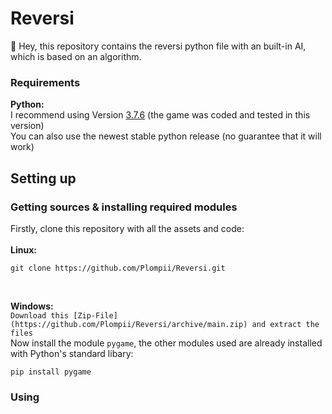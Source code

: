 # Reversi
:wave: Hey, this repository contains the reversi python file with an built-in AI, which is based on an algorithm.

### Requirements
**Python:**
<br/>
I recommend using Version [3.7.6](https://www.python.org/downloads/release/python-376/) (the game was coded and tested in this version)
<br/>
You can also use the newest stable python release (no guarantee that it will work)
## Setting up
### Getting sources & installing required modules
Firstly, clone this repository with all the assets and code:
<br/>
<br/>
**Linux:**
```
git clone https://github.com/Plompii/Reversi.git
```

<br/>

**Windows:**
<br/>
```Download this [Zip-File](https://github.com/Plompii/Reversi/archive/main.zip) and extract the files```
<br/>
Now install the module `pygame`, the other modules used are already installed with Python's standard libary:
```
pip install pygame
```

### Using
```
